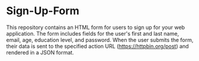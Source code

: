 # Sign-Up-Form
This repository contains an HTML form for users to sign up for your web application. The form includes fields for the user's first and last name, email, age, education level, and password. When the user submits the form, their data is sent to the specified action URL (https://httpbin.org/post) and rendered in a JSON format.
